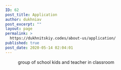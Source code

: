 ```yaml
---
ID: 62
post_title: Application
author: dukhniav
post_excerpt: ""
layout: page
permalink: >
  https://dukhnitskiy.codes/about-us/application/
published: true
post_date: 2020-05-14 02:04:01
---
```

<!-- wp:image {"align":"full","id":286,"sizeSlug":"full","className":"is-style-default"} -->
<figure class="wp-block-image alignfull size-full is-style-default"><img src="https://dukhnitskiy.codes/wp-content/uploads/2020/06/School-children-scaled.jpg" alt="" class="wp-image-286"/><figcaption>group of school kids and teacher in classroom</figcaption></figure>
<!-- /wp:image -->